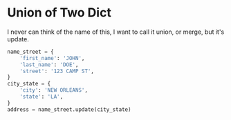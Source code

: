 # Union of Two Dict

I never can think of the name of this, I want to call it union, or merge, but
it's update.

```python
name_street = {
    'first_name': 'JOHN',
    'last_name': 'DOE',
    'street': '123 CAMP ST',
}
city_state = {
    'city': 'NEW ORLEANS',
    'state': 'LA',
}
address = name_street.update(city_state)
```